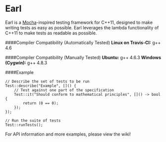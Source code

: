 Earl
==================
Earl is a [Mocha](http://visionmedia.github.io/mocha/)-inspired testing framework for C++11, designed to make writing tests as easy as possible. 
Earl leverages the lambda functionality of C++11 to make tests as readable as possible.

####Compiler Compatibility (Automatically Tested)
__Linux on Travis-CI:__ g++ 4.6

####Compiler Compatibility (Manually Tested)
__Ubuntu:__ g++ 4.6.3
__Windows (Cygwin):__ g++ 4.8.3

####Example
```
// Describe the set of tests to be run
Test::describe("Example", []() {
	// Test against one part of the specification
	Test::it("Should conform to mathematical principles", []() -> bool {
		return (0 == 0);
	});
});

// Run the suite of tests
Test::runTests();
```

For API information and more examples, please view the wiki!